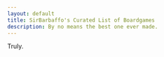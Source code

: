 ```yaml
---
layout: default
title: SirBarbaffo's Curated List of Boardgames
description: By no means the best one ever made.
---
```


Truly.
